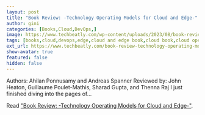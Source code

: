 ```yaml
---
layout: post
title: "Book Review: -Technology Operating Models for Cloud and Edge-"
author: gini
categories: [Books,Cloud,DevOps,]
image: https://www.techbeatly.com/wp-content/uploads/2023/08/book-review-technology-operating-models-for-cloud-and-edge-1024x775.jpeg
tags: [books,cloud,devops,edge,cloud and edge book,cloud book,cloud operating model,devops book,]
ext_url: https://www.techbeatly.com/book-review-technology-operating-models-for-cloud-and-edge/
show-avatar: true
featured: false
hidden: false
---
```


Authors: Ahilan Ponnusamy and Andreas Spanner Reviewed by: John Heaton, Guillaume Poulet-Mathis, Sharad Gupta, and Thenna Raj I just finished diving into the pages of...

Read ["Book Review: -Technology Operating Models for Cloud and Edge-"](https://www.techbeatly.com/book-review-technology-operating-models-for-cloud-and-edge/).